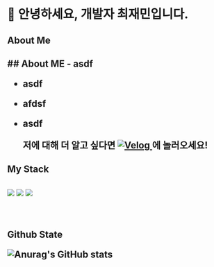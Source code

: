 
<!--
**Jaemm/Jaemm** is a ✨ _special_ ✨ repository because its `README.md` (this file) appears on your GitHub profile.

Here are some ideas to get you started:

- 🔭 I’m currently working on ...
- 🌱 I’m currently learning ...
- 👯 I’m looking to collaborate on ...
- 🤔 I’m looking for help with ...
- 💬 Ask me about ...
- 📫 How to reach me: ...
- 😄 Pronouns: ...
- ⚡ Fun fact: ...
-->
<div align='left'>

  <h1>👋 안녕하세요, 개발자 최재민입니다.</h1>
  <h2> About Me <h2/>
    ##  About ME
  - asdf
  
  - asdf
    
  - afdsf
    
  - asdf
      <div>
    저에 대해 더 알고 싶다면
    <a href="https://velog.io/@jmmch/posts">
      <img src="https://img.shields.io/badge/Velog-20C997?style=flat-square&logo=Velog&logoColor=white" alt="Velog" />
    </a>
      에 놀러오세요!
  </div>
  <h2> My Stack <h2/>
  <div>
    <img src="https://img.shields.io/badge/React-61DAFB?style=flat-square&logo=React&logoColor=white"/>
    <img src="https://img.shields.io/badge/Node.js-339933?style=flat-square&logo=Node.js&logoColor=white"/>
    <img src="https://img.shields.io/badge/TypeScript-3178C6?style=flat-square&logo=TypeScript&logoColor=white"/>
  </div>
  <br/> 
  <br/> 
 <p>Github State</p>
  
  ![Anurag's GitHub stats](https://github-readme-stats.vercel.app/api?username=Jaemm&show_icons=true&theme=radical)
</div>

